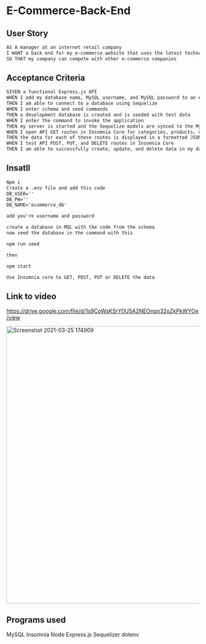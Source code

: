 # E-Commerce-Back-End

## User Story

```md
AS A manager at an internet retail company
I WANT a back end for my e-commerce website that uses the latest technologies
SO THAT my company can compete with other e-commerce companies
```

## Acceptance Criteria

```md
GIVEN a functional Express.js API
WHEN I add my database name, MySQL username, and MySQL password to an environment variable file
THEN I am able to connect to a database using Sequelize
WHEN I enter schema and seed commands
THEN a development database is created and is seeded with test data
WHEN I enter the command to invoke the application
THEN my server is started and the Sequelize models are synced to the MySQL database
WHEN I open API GET routes in Insomnia Core for categories, products, or tags
THEN the data for each of these routes is displayed in a formatted JSON
WHEN I test API POST, PUT, and DELETE routes in Insomnia Core
THEN I am able to successfully create, update, and delete data in my database
```
## Insatll 
```md
Npm i
Create a .env file and add this code
DB_USER=''
DB_PW=''
DB_NAME='ecommerce_db'

add you're username and password

create a database in MQL with the code from the schema 
now seed the database in the command with this

npm run seed

then 

npm start

Use Insomnia core to GET, POST, PUT or DELETE the data
```
## Link to video
https://drive.google.com/file/d/1s9CoWsKSrY0U5A2NEOnqn32oZkPkWYOe/view

<img width="724" alt="Screenshot 2021-03-25 174909" src="https://user-images.githubusercontent.com/74078719/112561452-7d306f80-8d92-11eb-9691-c27eb1004f18.png">

## Programs used 
MySQL
Insomnia
Node
Express.js
Sequelizer
dotenv

